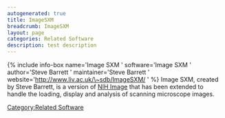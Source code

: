 ```yaml
---
autogenerated: true
title: ImageSXM
breadcrumb: ImageSXM
layout: page
categories: Related Software
description: test description
---
```


{% include info-box name='Image SXM ' software='Image SXM ' author='Steve Barrett ' maintainer='Steve Barrett ' website='http://www.liv.ac.uk/\~sdb/ImageSXM/ ' %} Image SXM, created by Steve Barrett, is a version of [NIH Image](NIH_Image "wikilink") that has been extended to handle the loading, display and analysis of scanning microscope images.

[Category:Related Software](Category_Related_Software "wikilink")
